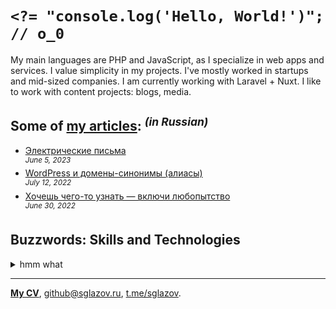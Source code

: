 # `<?= "console.log('Hello, World!')"; // o_0`
My main languages are PHP and JavaScript, as I specialize in web apps and services. I value simplicity in my projects. I've mostly worked in startups and mid-sized companies. I am currently working with Laravel + Nuxt. I like to work with content projects: blogs, media.

## Some of [my articles](https://sglazov.ru/notes/): <sup>_(in Russian)_</sup>

* [Электрические письма](https://sglazov.ru/notes/emails/) <br />
<sup>_June 5, 2023_</sup>
* [WordPress и домены-синонимы (алиасы)](https://sglazov.ru/notes/wordpress-domains/) <br />
<sup>_July 12, 2022_</sup>
* [Хочешь чего-то узнать — включи любопытство](https://sglazov.ru/notes/curious/) <br />
<sup>_June 30, 2022_</sup>


## Buzzwords: Skills and Technologies
<details>
  <summary>hmm what</summary>

  GitHub Actions, Eloquent ORM, CSS, Nunjucks, Photoshop, PHP, Cypress, Markdown, Zeplin, HTML, ispmanager, SVG, GitHub, Pug (Jade), webpack, Blade, Laravel Nova, MySQL, Reg.ru, Figma, Shop-Script, jQuery, HTTPie, Less, SCSS, WordPress, Bootstrap, Deployer.php, Nuxt, Tailwind, Flarum, Makefile, Docker, CloudPayments API, Gulp, PostCSS, Git, Tinkoff API, Stylus, Composer, Sketch, styled-components, Vite, MAMP, phpMyAdmin, Nginx, Bitbucket, SEO, Vue, TimeWeb, Eleventy (11ty), Livewire, Accessibility (a11y), Laravel, GitLab, JavaScript, React, Shell, Grunt, БЭМ, Apache.
</details>

----
[**My CV**](https://sglazov.ru/cv/), [github@sglazov.ru](mailto:github@sglazov.ru), [t.me/sglazov](https://t.me/sglazov).
